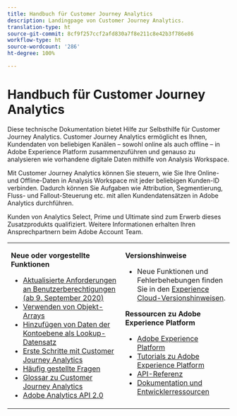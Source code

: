 ```yaml
---
title: Handbuch für Customer Journey Analytics
description: Landingpage von Customer Journey Analytics.
translation-type: ht
source-git-commit: 8cf9f257ccf2afd830a7f8e211c8e42b3f786e86
workflow-type: ht
source-wordcount: '286'
ht-degree: 100%

---
```



# Handbuch für Customer Journey Analytics

Diese technische Dokumentation bietet Hilfe zur Selbsthilfe für Customer Journey Analytics. Customer Journey Analytics ermöglicht es Ihnen, Kundendaten von beliebigen Kanälen – sowohl online als auch offline – in Adobe Experience Platform zusammenzuführen und genauso zu analysieren wie vorhandene digitale Daten mithilfe von Analysis Workspace.

Mit Customer Journey Analytics können Sie steuern, wie Sie Ihre Online- und Offline-Daten in Analysis Workspace mit jeder beliebigen Kunden-ID verbinden. Dadurch können Sie Aufgaben wie Attribution, Segmentierung, Fluss- und Fallout-Steuerung etc. mit allen Kundendatensätzen in Adobe Analytics durchführen.

Kunden von Analytics Select, Prime und Ultimate sind zum Erwerb dieses Zusatzprodukts qualifiziert. Weitere Informationen erhalten Ihren Ansprechpartnern beim Adobe Account Team.

<table frame="none"> 
 <tbody> 
  <tr> 
   <td colname="col1" colsep="0" rowsep="0" valign="top"> <p class="head"> <b>Neue oder vorgestellte Funktionen</b> </p> <p> 
     <ul>
      <li><a href="https://docs.adobe.com/content/help/de-DE/analytics-platform/using/cja-overview/cja-overview.html#user-access-permissions"> Aktualisierte Anforderungen an Benutzerberechtigungen (ab 9. September 2020) </a> </li>
      <li><a href="https://docs.adobe.com/content/help/de-DE/analytics-platform/using/cja-usecases/object-arrays.html"> Verwenden von Objekt-Arrays </a> </li>
      <li><a href="https://docs.adobe.com/content/help/de-DE/analytics-platform/using/cja-usecases/b2b.html"> Hinzufügen von Daten der Kontoebene als Lookup-Datensatz </a> </li>
      <li><a href="https://docs.adobe.com/content/help/de-DE/analytics-platform/using/cja-overview/cja-getting-started.html"> Erste Schritte mit Customer Journey Analytics </a> </li> 
      <li><a href="https://docs.adobe.com/content/help/de-DE/analytics-platform/using/cja-overview/cja-faq.html"> Häufig gestellte Fragen</a> </li> 
      <li><a href="https://docs.adobe.com/content/help/de-DE/analytics-platform/using/cja-overview/cja-glossary.html">Glossar zu Customer Journey Analytics</a> </li> 
      <li><a href="https://www.adobe.io/apis/experiencecloud/analytics/docs.html"> Adobe Analytics API 2.0</a> </li> 
     </ul> </p> </td> 
   <td colname="col2" valign="top"> <p class="head"><b>Versionshinweise</b> </p> 
    <ul> 
     <li>Neue Funktionen und Fehlerbehebungen finden Sie in den <a href="https://docs.adobe.com/content/help/de-DE/release-notes/experience-cloud/current.html" format="https" scope="external">Experience Cloud-Versionshinweisen</a>. </li> 
    </ul> <p class="head"> <b>Ressourcen zu Adobe Experience Platform</b> </p> 
    <ul> 
     <li><a href="https://www.adobe.com/de/experience-platform.html" format="http" scope="external"> Adobe Experience Platform</a> </li> 
     <li> <a href="https://www.adobe.io/apis/experienceplatform/home/tutorials.html" format="https" scope="external"> Tutorials zu Adobe Experience Platform</a> </li> 
     <li><a href="https://www.adobe.io/apis/experienceplatform/home/api-reference.html" format="https" scope="external"> API-Referenz</a> </li> 
     <li><a href="https://www.adobe.com/de/experience-platform/documentation-and-developer-resources.html" format="https" scope="external"> Dokumentation und Entwicklerressourcen</a> </li> 
    </ul> </td> 
  </tr> 
 </tbody> 
</table>